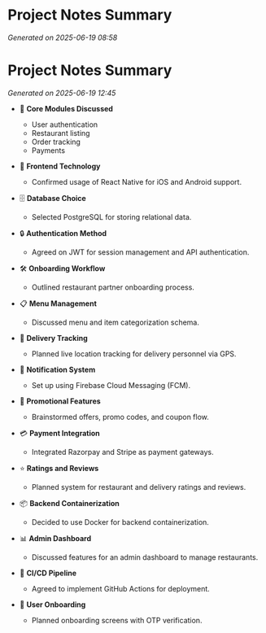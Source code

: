# Project Notes Summary

*Generated on 2025-06-19 08:58*

# Project Notes Summary

*Generated on 2025-06-19 12:45*

- 📌 **Core Modules Discussed**
  - User authentication
  - Restaurant listing
  - Order tracking
  - Payments

- 📱 **Frontend Technology**
  - Confirmed usage of React Native for iOS and Android support.

- 🗄️ **Database Choice**
  - Selected PostgreSQL for storing relational data.

- 🔒 **Authentication Method**
  - Agreed on JWT for session management and API authentication.

- 🛠️ **Onboarding Workflow**
  - Outlined restaurant partner onboarding process.

- 📋 **Menu Management**
  - Discussed menu and item categorization schema.

- 📍 **Delivery Tracking**
  - Planned live location tracking for delivery personnel via GPS.

- 🔔 **Notification System**
  - Set up using Firebase Cloud Messaging (FCM).

- 🎁 **Promotional Features**
  - Brainstormed offers, promo codes, and coupon flow.

- 💳 **Payment Integration**
  - Integrated Razorpay and Stripe as payment gateways.

- ⭐ **Ratings and Reviews**
  - Planned system for restaurant and delivery ratings and reviews.

- 📦 **Backend Containerization**
  - Decided to use Docker for backend containerization.

- 📊 **Admin Dashboard**
  - Discussed features for an admin dashboard to manage restaurants.

- 🚀 **CI/CD Pipeline**
  - Agreed to implement GitHub Actions for deployment.

- 📝 **User Onboarding**
  - Planned onboarding screens with OTP verification.